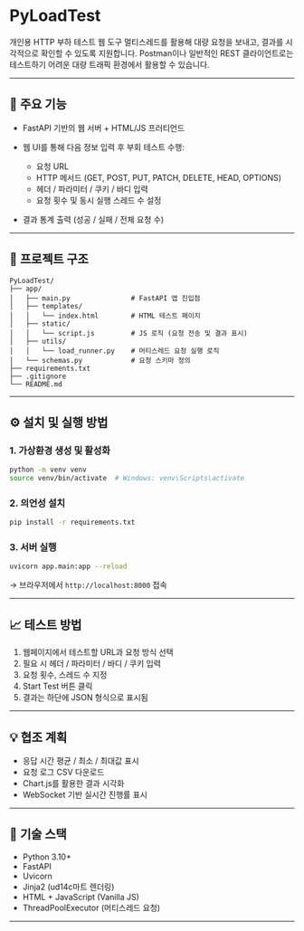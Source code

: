 # PyLoadTest

개인용 HTTP 부하 테스트 웹 도구
멀티스레드를 활용해 대량 요청을 보내고, 결과를 시각적으로 확인할 수 있도록 지원합니다.
Postman이나 일반적인 REST 클라이언트로는 테스트하기 어려운 대량 트래픽 환경에서 활용할 수 있습니다.

---

## 🚀 주요 기능

- FastAPI 기반의 웹 서버 + HTML/JS 프러티언드
- 웹 UI를 통해 다음 정보 입력 후 부회 테스트 수행:

  - 요청 URL
  - HTTP 메서드 (GET, POST, PUT, PATCH, DELETE, HEAD, OPTIONS)
  - 헤더 / 파라미터 / 쿠키 / 바디 입력
  - 요청 횟수 및 동시 실행 스레드 수 설정

- 결과 통계 출력 (성공 / 실패 / 전체 요청 수)

---

## 📂 프로젝트 구조

```
PyLoadTest/
├── app/
│   ├── main.py               # FastAPI 앱 진입점
│   ├── templates/
│   │   └── index.html        # HTML 테스트 페이지
│   ├── static/
│   │   └── script.js         # JS 로직 (요청 전송 및 결과 표시)
│   ├── utils/
│   │   └── load_runner.py    # 머티스레드 요청 실행 로직
│   └── schemas.py            # 요청 스키마 정의
├── requirements.txt
├── .gitignore
└── README.md
```

---

## ⚙️ 설치 및 실행 방법

### 1. 가상환경 생성 및 활성화

```bash
python -m venv venv
source venv/bin/activate  # Windows: venv\Scripts\activate
```

### 2. 의언성 설치

```bash
pip install -r requirements.txt
```

### 3. 서버 실행

```bash
uvicorn app.main:app --reload
```

→ 브라우저에서 `http://localhost:8000` 접속

---

## 📈 테스트 방법

1. 웹페이지에서 테스트할 URL과 요청 방식 선택
2. 필요 시 헤더 / 파라미터 / 바디 / 쿠키 입력
3. 요청 횟수, 스레드 수 지정
4. Start Test 버튼 클릭
5. 결과는 하단에 JSON 형식으로 표시됨

---

## 💡 협조 계획

- 응답 시간 평균 / 최소 / 최대값 표시
- 요청 로그 CSV 다운로드
- Chart.js를 활용한 결과 시각화
- WebSocket 기반 실시간 진행률 표시

---

## 💪 기술 스택

- Python 3.10+
- FastAPI
- Uvicorn
- Jinja2 (ud14c마트 렌더링)
- HTML + JavaScript (Vanilla JS)
- ThreadPoolExecutor (머티스레드 요청)

---
